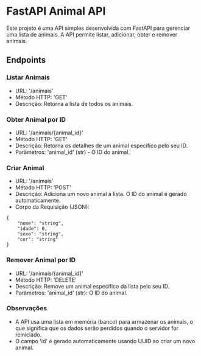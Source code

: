 
# FastAPI Animal API

Este projeto é uma API simples desenvolvida com FastAPI para gerenciar uma lista de animais. A API permite listar, adicionar, obter e remover animais. 

## Endpoints

### Listar Animais

- URL: '/animais'
- Método HTTP: 'GET'
- Descrição: Retorna a lista de todos os animais.

### Obter Animal por ID

- URL: '/animais/{animal_id}'
- Método HTTP: 'GET'
- Descrição: Retorna os detalhes de um animal específico pelo seu ID.
- Parâmetros: 'animal_id' (str) - O ID do animal.

### Criar Animal

- URL: '/animais'
- Método HTTP: 'POST'
- Descrição: Adiciona um novo animal à lista. O ID do animal é gerado automaticamente.
- Corpo da Requisição (JSON):
```http
{
    "nome": "string",
    "idade": 0,
    "sexo": "string",
    "cor": "string"
}
```
### Remover Animal por ID
- URL: '/animais/{animal_id}'
- Método HTTP: 'DELETE'
- Descrição: Remove um animal específico da lista pelo seu ID.
- Parâmetros: 'animal_id' (str): O ID do animal.
### Observações
- A API usa uma lista em memória (banco) para armazenar os animais, o que significa que os dados serão perdidos quando o servidor for reiniciado.
- O campo 'id' é gerado automaticamente usando UUID ao criar um novo animal.
